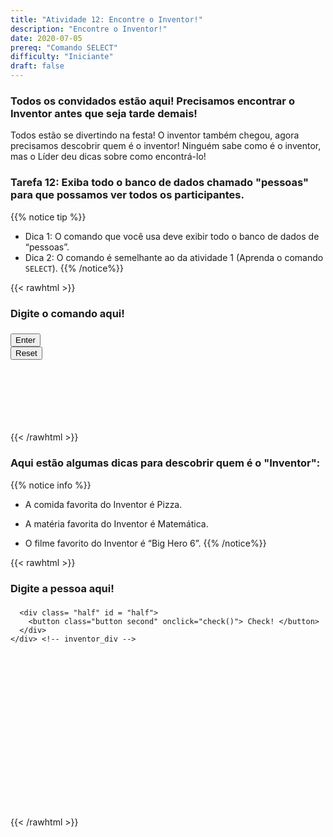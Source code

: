 ```yaml
---
title: "Atividade 12: Encontre o Inventor!"
description: "Encontre o Inventor!"
date: 2020-07-05
prereq: "Comando SELECT"
difficulty: "Iniciante"
draft: false
---
```

<!-- Links para javascript e CSS necessários para lógica suspensa -->
<link rel="stylesheet" href="../default/_default.css" type="text/css"></link>
<link rel="stylesheet" href="../default/_type.css" type="text/css"></link>
<script type="text/javascript" src="../default/_default.js"></script>
<script type="text/javascript" src="../default/_type.js"></script>
<script type="text/javascript" src="../default/alasql.js"></script>
<script type="text/javascript" src="../default/db.js"></script>
<link rel="stylesheet" href="_activity12.css" type="text/css"></link>
<script type="text/javascript" src="_activity12.js"></script>

### Todos os convidados estão aqui! Precisamos encontrar o Inventor antes que seja tarde demais!

Todos estão se divertindo na festa! O inventor também chegou, agora precisamos descobrir quem é o inventor! Ninguém sabe como é o inventor, mas o Líder deu dicas sobre como encontrá-lo!

### Tarefa 12: Exiba todo o banco de dados chamado "pessoas" para que possamos ver todos os participantes.
{{% notice tip %}}
* Dica 1: O comando que você usa deve exibir todo o banco de dados de “pessoas”.
* Dica 2: O comando é semelhante ao da atividade 1 (Aprenda o comando `SELECT`).
{{% /notice%}}

{{< rawhtml >}}
<div class="content_scaler">
  <div class="terminal_div" id="terminal_div">
    <div class = "outer">
      <h3 id = "commands" contenteditable="true" onclick="placeholder()">Digite o comando aqui!</h3>
    </div>
    <div class = "prev">
        <h3 id = "prev"></h3>
      </div>
    <div style="clear: both;"></div> 
    <button class="button button1" onclick="sql()"> Enter </button>
    <div style="clear: both;"></div> 
      <button class = "button reset" onclick="reset()">Reset</button>
  </div> <!-- terminal_div -->
</div> <!-- content_scaler -->
<div style="clear: both;"></div> 
<h1 class="error" id="sqlcommand" style="visibility:hidden"><strong>ERRO ENTRADA INVÁLIDA</strong></h1>
<table id="table">
	<tr></tr>
</table>
<h3 id="story"></h3>
{{< /rawhtml >}}

### Aqui estão algumas dicas para descobrir quem é o "Inventor":
{{% notice info %}}
* A comida favorita do Inventor é Pizza.

* A matéria favorita do Inventor é Matemática.

* O filme favorito do Inventor é “Big Hero 6”.
{{% /notice%}}

{{< rawhtml >}}
<div style="max-width:600px">
  <div class="content_scaler">
    <div class = "inventor_div" id="inventor_div">
      <div class = "box_half" id = "box_half">
        <div class = "text_box">
          <h3 id = "person" contenteditable="true" onclick="document.getElementById('person').innerHTML = ''">Digite a pessoa aqui!<h3>
        </div>
      </div>
      
      <div class= "half" id = "half">
        <button class="button second" onclick="check()"> Check! </button>
      </div>
    </div> <!-- inventor_div -->
  </div> <!-- content_scaler -->
</div>

<h4 id="answer"></h4>
<img id = "plot">

<!-- Mostrar enredo e certificado após encontrar o inventor -->
<div class="resume_plot" id="resume_plot" style="visibility:hidden">
  <div class="alert">
    <span id="check">&#10003;</span>
    Você completou a tarefa!
  </div>
  
  <h2> Você salvou o planeta da diversão! </h2>
  <p> O Planeta da Diversão agora está protegido dos invasores graças a você! Você encontrou os Totens Lendários da Diversão perdidos e os devolveu ao seu devido lugar
      e salvou os cidadãos do perigo! Os habitantes nunca esquecerão o seu ato de bondade! Parabéns cadete espacial! Você salvou com sucesso o Planeta da Diversão!
      <br><br>Clique no botão "Download" abaixo para receber seu certificado honorário!
  </p>
  
  <!--Botão de download -->
  <form method="get" action="assets/Certificate.pdf" target="_blank">
    <button type="submit" id="download">Download</button>
  </form> 

</div>

{{< /rawhtml >}}
